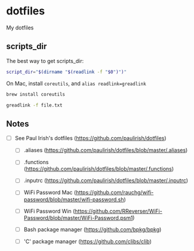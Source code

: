 # dotfiles
My dotfiles

## scripts_dir

The best way to get scripts_dir:

```bash
script_dir="$(dirname "$(readlink -f "$0")")"
```

On Mac, install `coreutils`, and `alias readlink=greadlink`

```bash
brew install coreutils

greadlink -f file.txt
```

## Notes

- [ ] See Paul Irish's dotfiles (https://github.com/paulirish/dotfiles)
  - [ ] .aliases (https://github.com/paulirish/dotfiles/blob/master/.aliases)
  - [ ] .functions (https://github.com/paulirish/dotfiles/blob/master/.functions)
  - [ ] .inputrc (https://github.com/paulirish/dotfiles/blob/master/.inputrc)
  - [ ] WiFi Password Mac (https://github.com/rauchg/wifi-password/blob/master/wifi-password.sh)
  - [ ] WiFi Password Win (https://github.com/RReverser/WiFi-Password/blob/master/WiFi-Password.psm1)
  - [ ] Bash package manager (https://github.com/bpkg/bpkg)
  - [ ] 'C' package manager (https://github.com/clibs/clib)
  
  
